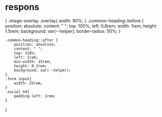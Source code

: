 # respons
 }
    .image-overlay .overlay{
        width: 90%;
    }
    .common-heading::before {
        position: absolute;
        content: " ";
        top: 100%;
        left: 0.8rem;
        width: 1rem;
        height: 1.5rem;
        background: var(--helper);
        border-radius: 50%;
    }

    .common-heading::after {
        position: absolute;
        content: " ";
        top: 118%;
        left: 1rem;
        min-width: 15rem;
        height: 0.3rem;
        background: var(--helper);
    }
    .form input{
        width: 25rem;
    }
    .social h4{
        padding-left: 1rem;
    }
    

    


}
